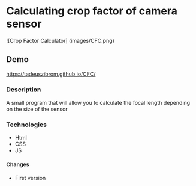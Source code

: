# Calculating crop factor of camera sensor

![Crop Factor Calculator] (images/CFC.png)
## Demo
https://tadeuszibrom.github.io/CFC/
### Description
A small program that will allow you to calculate the focal length depending on the size of the sensor


### Technologies
 - Html
 - CSS
 - JS
 #### Changes
- First version
